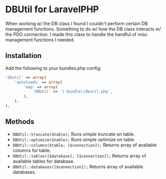 # DBUtil for LaravelPHP #

When working w/ the DB class I found I couldn't perform certain DB management functions.  Something to do w/ how the DB class interacts w/ the PDO connection.  I made this class to handle the handful of misc management functions I needed.

## Installation ##

Add the following to your bundles.php config:

```php
'dbutil' => array(
	'autoloads' => array(
		'map' => array(
			'DBUtil' => '(:bundle)/dbutil.php',
		),
	),
),
```

## Methods ##

* ``DBUtil::truncate($table);`` Runs simple truncate on table.
* ``DBUtil::optimize($table);`` Runs simple optimize on table.
* ``DBUtil::columns($table, [$connection]);`` Returns array of available columns for table.
* ``DBUtil::tables([$database], [$connection]);`` Returns array of available tables for database.
* ``DBUtil::databases([$connection]);`` Returns array of available databases.